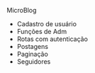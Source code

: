MicroBlog 
- Cadastro de usuário
- Funções de Adm
- Rotas com autenticação
- Postagens  
- Paginação
- Seguidores